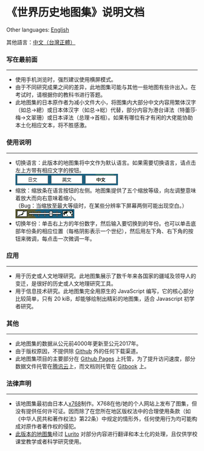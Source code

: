 # 《世界历史地图集》说明文档

Other languages: [English](RM-EN.md)

其他語言：[中文（台灣正體）](RM-CHT.md)

### 写在最前面
---
* 使用手机浏览时，强烈建议使用横屏模式。
* 由于不同研究成果之间的差异，此地图集可能与其他一些地图有些许出入。在考试时，请根据你的教科书进行答题。
* 此地图集的日本原作者为减小文件大小，将图集内大部分中文内容用繁体汉字（如总→總）或日本体汉字（如总→総）代替，部分内容为港台译法（特蕾莎·梅→文翠珊）或日本译法（总理→首相）。如果有哪位有才有闲的大佬能协助本土化相应文本，将不胜感激。

### 使用说明
---
* 切换语言：此版本的地图集将中文作为默认语言。如果需要切换语言，请点击左上方带有相应文字的按钮。<br />
    ![](/assets/lang_button.png)
* 缩放：缩放条在语言按钮的左侧。地图集提供了五个缩放等级，向左调整意味着放大而向右意味着缩小。<br />
    （Bug：当缩放至最大等级时，在某些分辨率下屏幕两侧可能出现空白。）<br />
    ![](/assets/zoom_bar.png)
* 切换年份：单击右上方的年份数字，然后输入要切换到的年份。也可以单击底部年份条的相应位置（每格阴影表示一个世纪），然后用左下角、右下角的按钮来微调，每点击一次微调一年。

### 应用
---
* 用于历史或人文地理研究。此地图集展示了数千年来各国家的疆域及领导人的变迁，是很好的历史或人文地理研究工具。
* 用于信息技术研究。此地图集完全用原生的 JavaScript 编写，它的核心部分比较简单，只有 20 kiB，却能够绘制出精彩的地图集，适合 Javascript 初学者研究。

### 其他
---
* 此地图集的数据从公元前4000年更新至公元2017年。
* 由于版权原因，不提供除 [Github](https://github.com/Lurito/WorldMap) 外的任何下载渠道。
* 此地图集项目的主要部分在 [Github Pages](https://pages.github.com/) 上托管，为了提升访问速度，部分数据文件托管在[腾讯云](https://cloud.tencent.com)上，而文档则托管在 [Gitbook](https://www.gitbook.com/) 上。


### 法律声明
---
* 该地图集最初由日本人[x768](http://x768.com/w/twha.ja)制作。X768在他/她的个人网站上发布了图集，但没有提供任何许可证。因而除了在您所在地区版权法中的合理使用条款（如《中华人民共和著作权法》第22条）中规定的情形外，任何使用行为均可能构成对原作者著作权的侵犯。
* [此版本的地图集](http://worldmap.lurito.com)经过 [Lurito](https://github.com/Lurito) 对部分内容进行翻译和本土化的处理，且仅供学校课堂教学或者科学研究使用。
